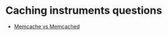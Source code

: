 # Caching instruments questions
- [Memcache vs Memcached](https://github.com/glaphire/interview_questions_and_answers/blob/main/src/caching/answers/memcache_vs_memcached.md)